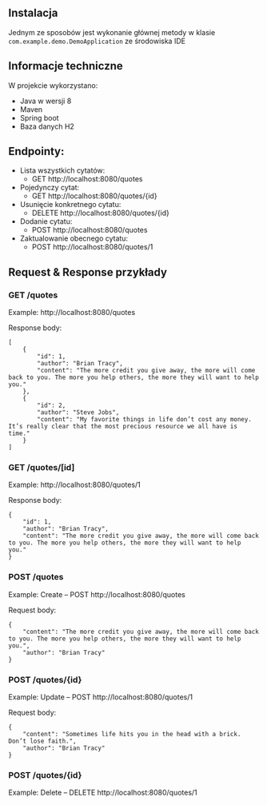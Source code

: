 


## Instalacja
Jednym ze sposobów jest wykonanie głównej metody w klasie `com.example.demo.DemoApplication` ze środowiska IDE

## Informacje techniczne
W projekcie wykorzystano: 
- Java w wersji 8
- Maven
- Spring boot
- Baza danych H2
## Endpointy:
* Lista wszystkich cytatów:
    * GET http://localhost:8080/quotes
* Pojedynczy cytat:
    * GET http://localhost:8080/quotes/{id}
* Usunięcie konkretnego cytatu:
    * DELETE http://localhost:8080/quotes/{id}
* Dodanie cytatu:
    * POST http://localhost:8080/quotes
* Zaktualowanie obecnego cytatu:
    * POST http://localhost:8080/quotes/1

## Request & Response przykłady

### GET /quotes

Example: http://localhost:8080/quotes

Response body:

    [
        {
            "id": 1,
            "author": "Brian Tracy",
            "content": "The more credit you give away, the more will come back to you. The more you help others, the more they will want to help you."
        },
        {
            "id": 2,
            "author": "Steve Jobs",
            "content": "My favorite things in life don’t cost any money. It’s really clear that the most precious resource we all have is time."
        }
    ]


### GET /quotes/[id]

Example: http://localhost:8080/quotes/1

Response body:

    {
        "id": 1,
        "author": "Brian Tracy",
        "content": "The more credit you give away, the more will come back to you. The more you help others, the more they will want to help you."
    }



### POST /quotes

Example: Create – POST  http://localhost:8080/quotes

Request body:

    {
        "content": "The more credit you give away, the more will come back to you. The more you help others, the more they will want to help you.",  
        "author": "Brian Tracy"
    }

### POST /quotes/{id}

Example: Update – POST  http://localhost:8080/quotes/1

Request body:

    {
        "content": "Sometimes life hits you in the head with a brick. Don’t lose faith.",  
        "author": "Brian Tracy"
    }    

### POST /quotes/{id}

Example: Delete – DELETE  http://localhost:8080/quotes/1
